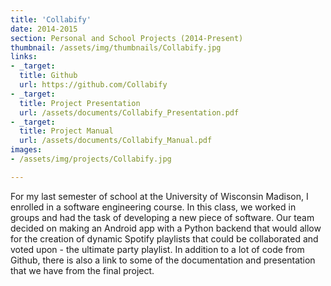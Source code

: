 ```yaml
---
title: 'Collabify'
date: 2014-2015
section: Personal and School Projects (2014-Present)
thumbnail: /assets/img/thumbnails/Collabify.jpg
links:
- _target:
  title: Github
  url: https://github.com/Collabify
- _target:
  title: Project Presentation
  url: /assets/documents/Collabify_Presentation.pdf
- _target:
  title: Project Manual
  url: /assets/documents/Collabify_Manual.pdf
images:
- /assets/img/projects/Collabify.jpg

---
```


For my last semester of school at the University of Wisconsin Madison, I enrolled in a software engineering course. In this class, we worked in groups and had the task of developing a new piece of software. Our team decided on making an Android app with a Python backend that would allow for the creation of dynamic Spotify playlists that could be collaborated and voted upon - the ultimate party playlist. In addition to a lot of code from Github, there is also a link to some of the documentation and presentation that we have from the final project.